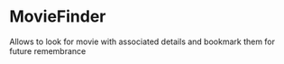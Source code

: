 # MovieFinder
Allows to look for movie with associated details and bookmark them for future remembrance
